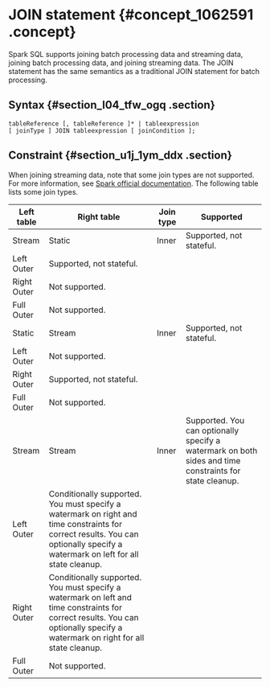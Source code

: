 # JOIN statement {#concept_1062591 .concept}

Spark SQL supports joining batch processing data and streaming data, joining batch processing data, and joining streaming data. The JOIN statement has the same semantics as a traditional JOIN statement for batch processing.

## Syntax {#section_l04_tfw_ogq .section}

``` {#codeblock_f0u_v1d_7q6}
tableReference [, tableReference ]* | tableexpression
[ joinType ] JOIN tableexpression [ joinCondition ];
```

## Constraint {#section_u1j_1ym_ddx .section}

When joining streaming data, note that some join types are not supported. For more information, see [Spark official documentation](http://spark.apache.org/docs/latest/structured-streaming-programming-guide.html). The following table lists some join types.

|Left table|Right table|Join type|Supported|
|----------|-----------|---------|---------|
|Stream|Static|Inner|Supported, not stateful.|
|Left Outer|Supported, not stateful.|
|Right Outer|Not supported.|
|Full Outer|Not supported.|
|Static|Stream|Inner|Supported, not stateful.|
|Left Outer|Not supported.|
|Right Outer|Supported, not stateful.|
|Full Outer|Not supported.|
|Stream|Stream|Inner|Supported. You can optionally specify a watermark on both sides and time constraints for state cleanup.|
|Left Outer|Conditionally supported. You must specify a watermark on right and time constraints for correct results. You can optionally specify a watermark on left for all state cleanup.|
|Right Outer|Conditionally supported. You must specify a watermark on left and time constraints for correct results. You can optionally specify a watermark on right for all state cleanup.|
|Full Outer|Not supported.|

